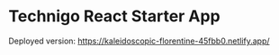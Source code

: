 # Technigo React Starter App



Deployed version: https://kaleidoscopic-florentine-45fbb0.netlify.app/
